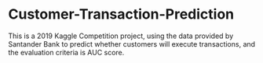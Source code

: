 # Customer-Transaction-Prediction
This is a 2019 Kaggle Competition project, using the data provided by Santander Bank to predict whether customers will execute transactions, and the evaluation criteria is AUC score.
